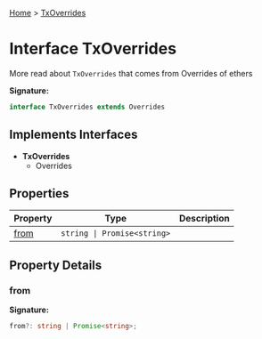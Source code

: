 [Home](../index.md) &gt; [TxOverrides](./txoverrides.md)

# Interface TxOverrides

More read about `TxOverrides` that comes from Overrides of ethers

<b>Signature:</b>

```typescript
interface TxOverrides extends Overrides 
```

## Implements Interfaces

- <b>TxOverrides</b>
    - Overrides

## Properties

|  Property | Type | Description |
|  --- | --- | --- |
|  [from](./txoverrides.md#from-property) | `string \| Promise<string>` |  |

## Property Details

<a id="from-property"></a>

### from

<b>Signature:</b>

```typescript
from?: string | Promise<string>;
```
